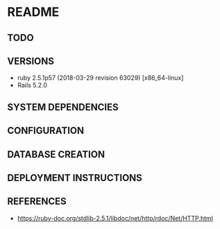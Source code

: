 # README

## TODO

## VERSIONS
- ruby 2.5.1p57 (2018-03-29 revision 63029) [x86_64-linux]
- Rails 5.2.0

## SYSTEM DEPENDENCIES

## CONFIGURATION

## DATABASE CREATION

## DEPLOYMENT INSTRUCTIONS

## REFERENCES
- https://ruby-doc.org/stdlib-2.5.1/libdoc/net/http/rdoc/Net/HTTP.html